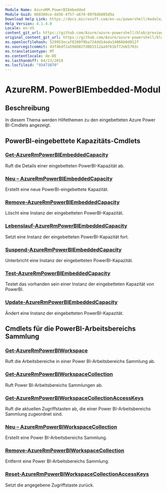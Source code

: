 ```yaml
---
Module Name: AzureRM.PowerBIEmbedded
Module Guid: 868389ce-dd36-4f57-a674-0970db085d9a
Download Help Link: https://docs.microsoft.com/en-us/powershell/module/azurerm.powerbiembedded
Help Version: 4.1.4.0
Locale: en-US
content_git_url: https://github.com/Azure/azure-powershell/blob/preview/src/ResourceManager/PowerBIEmbedded/Commands.Management.PowerBIEmbedded/help/AzureRM.PowerBIEmbedded.md
original_content_git_url: https://github.com/Azure/azure-powershell/blob/preview/src/ResourceManager/PowerBIEmbedded/Commands.Management.PowerBIEmbedded/help/AzureRM.PowerBIEmbedded.md
ms.openlocfilehash: 529953ecaf8100f9ba724dd14eda14066b0d012f
ms.sourcegitcommit: 43f4bdf2a59dd82fd881512aa9761bf72eb5703c
ms.translationtype: MT
ms.contentlocale: de-DE
ms.lasthandoff: 04/23/2019
ms.locfileid: "93473870"
---
```

# AzureRM. PowerBIEmbedded-Modul
## Beschreibung
In diesem Thema werden Hilfethemen zu den eingebetteten Azure Power BI-Cmdlets angezeigt.

## PowerBI-eingebettete Kapazitäts-Cmdlets
### [Get-AzureRmPowerBIEmbeddedCapacity](Get-AzureRmPowerBIEmbeddedCapacity.md)
Ruft die Details einer eingebetteten PowerBI-Kapazität ab.

### [Neu – AzureRmPowerBIEmbeddedCapacity](New-AzureRmPowerBIEmbeddedCapacity.md)
Erstellt eine neue PowerBI-eingebettete Kapazität.

### [Remove-AzureRmPowerBIEmbeddedCapacity](Remove-AzureRmPowerBIEmbeddedCapacity.md)
Löscht eine Instanz der eingebetteten PowerBI-Kapazität.

### [Lebenslauf-AzureRmPowerBIEmbeddedCapacity](Resume-AzureRmPowerBIEmbeddedCapacity.md)
Setzt eine Instanz der eingebetteten PowerBI-Kapazität fort.

### [Suspend-AzureRmPowerBIEmbeddedCapacity](Suspend-AzureRmPowerBIEmbeddedCapacity.md)
Unterbricht eine Instanz der eingebetteten PowerBI-Kapazität.

### [Test-AzureRmPowerBIEmbeddedCapacity](Test-AzureRmPowerBIEmbeddedCapacity.md)
Testet das vorhanden sein einer Instanz der eingebetteten Kapazität von PowerBI.

### [Update-AzureRmPowerBIEmbeddedCapacity](Update-AzureRmPowerBIEmbeddedCapacity.md)
Ändert eine Instanz der eingebetteten PowerBI-Kapazität.


## Cmdlets für die PowerBI-Arbeitsbereichs Sammlung
### [Get-AzureRmPowerBIWorkspace](Get-AzureRmPowerBIWorkspace.md)
Ruft die Arbeitsbereiche in einer Power BI-Arbeitsbereichs Sammlung ab.

### [Get-AzureRmPowerBIWorkspaceCollection](Get-AzureRmPowerBIWorkspaceCollection.md)
Ruft Power BI-Arbeitsbereichs Sammlungen ab.

### [Get-AzureRmPowerBIWorkspaceCollectionAccessKeys](Get-AzureRmPowerBIWorkspaceCollectionAccessKeys.md)
Ruft die aktuellen Zugriffstasten ab, die einer Power BI-Arbeitsbereichs Sammlung zugeordnet sind.

### [Neu – AzureRmPowerBIWorkspaceCollection](New-AzureRmPowerBIWorkspaceCollection.md)
Erstellt eine Power BI-Arbeitsbereichs Sammlung.

### [Remove-AzureRmPowerBIWorkspaceCollection](Remove-AzureRmPowerBIWorkspaceCollection.md)
Entfernt eine Power BI-Arbeitsbereichs Sammlung.

### [Reset-AzureRmPowerBIWorkspaceCollectionAccessKeys](Reset-AzureRmPowerBIWorkspaceCollectionAccessKeys.md)
Setzt die angegebene Zugriffstaste zurück.

